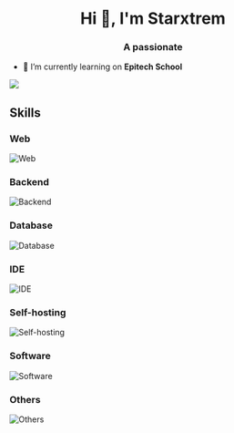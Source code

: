 <h1 align="center">Hi 👋, I'm Starxtrem</h1>
<h3 align="center">A passionate</h3>

- 🌱 I’m currently learning on **Epitech School**

![](https://komarev.com/ghpvc/?username=starxtrem&style=flat-square)

<h2>Skills</h2>

<h3>Web</h3>

![Web](https://skillicons.dev/icons?i=bootstrap,css,html,js,ts,nginx,php,react,vue,symfony,wordpress)

<h3>Backend</h3>

![Backend](https://skillicons.dev/icons?i=c,cs,cpp,cmake,java,lua,php,py,nodejs)

<h3>Database</h3>

![Database](https://skillicons.dev/icons?i=mongodb,mysql,sqlite)

<h3>IDE</h3>

![IDE](https://skillicons.dev/icons?i=androidstudio,bash,idea,powershell,visualstudio,vscode)

<h3>Self-hosting</h3>

![Self-hosting](https://skillicons.dev/icons?i=arduino,docker,github,gitlab,raspberrypi)

<h3>Software</h3>

![Software](https://skillicons.dev/icons?i=blender,discord,git,linux,ps)

<h3>Others</h3>

![Others](https://skillicons.dev/icons?i=bots,githubactions,md,regex,stackoverflow)
